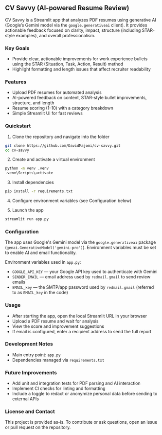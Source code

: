 ## CV Savvy (AI-powered Resume Review)

CV Savvy is a Streamlit app that analyzes PDF resumes using generative AI (Google’s Gemini model via the `google.generativeai` client). It provides actionable feedback focused on clarity, impact, structure (including STAR-style examples), and overall professionalism.

### Key Goals

* Provide clear, actionable improvements for work experience bullets using the STAR (Situation, Task, Action, Result) method  
* Highlight formatting and length issues that affect recruiter readability  

### Features

* Upload PDF resumes for automated analysis  
* AI-powered feedback on content, STAR-style bullet improvements, structure, and length  
* Resume scoring (1–10) with a category breakdown  
* Simple Streamlit UI for fast reviews  

### Quickstart

1. Clone the repository and navigate into the folder
```Bash
git clone https://github.com/DavidMajomi/cv-savvy.git
cd cv-savvy
```

2. Create and activate a virtual environment  
```Bash
python -m venv .venv
.venv\Scripts\activate
```

3. Install dependencies  
```Bash
pip install -r requirements.txt
```

4. Configure environment variables (see Configuration below)

5. Launch the app  
```Bash
streamlit run app.py
```

### Configuration

The app uses Google's Gemini model via the `google.generativeai` package (`genai.GenerativeModel('gemini-pro')`). Environment variables must be set to enable AI and email functionality.

Environment variables used in `app.py`:

* `GOOGLE_API_KEY` — your Google API key used to authenticate with Gemini  
* `SENDER_EMAIL` — email address used by `redmail.gmail` to send review emails  
* `EMAIL_key` — the SMTP/app password used by `redmail.gmail` (referred to as `EMAIL_key` in the code)  

### Usage

* After starting the app, open the local Streamlit URL in your browser  
* Upload a PDF resume and wait for analysis  
* View the score and improvement suggestions  
* If email is configured, enter a recipient address to send the full report  

### Development Notes

* Main entry point: `app.py`  
* Dependencies managed via `requirements.txt`  

### Future Improvements

* Add unit and integration tests for PDF parsing and AI interaction  
* Implement CI checks for linting and formatting  
* Include a toggle to redact or anonymize personal data before sending to external APIs  

### License and Contact

This project is provided as-is. To contribute or ask questions, open an issue or pull request on the repository.
